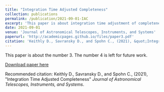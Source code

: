 ```yaml
---
title: "Integration Time Adjusted Completeness"
collection: publications
permalink: /publication/2021-09-01-IAC
excerpt: 'This paper is about integration time adjustment of completeness.'
date: 2021-09-01
venue: 'Journal of Astronomical Telescopes, Instruments, and Systems'
paperurl: 'http://academicpages.github.io/files/paper3.pdf'
citation: 'Keithly D., Savransky D., and Spohn C., (2021), &quot;Integration Time Adjusted Completeness&quot; <i>Journal of Astronomical Telescopes, Instruments, and Systems</i>.'
---
```

This paper is about the number 3. The number 4 is left for future work.

[Download paper here](https://www.spiedigitallibrary.org/journalArticle/Download?urlId=10.1117%2F1.JATIS.7.3.037002)

Recommended citation: Keithly D., Savransky D., and Spohn C., (2021), "Integration Time Adjusted Completeness" <i>Journal of Astronomical Telescopes, Instruments, and Systems</i>.
